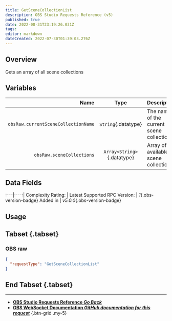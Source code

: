 ```yaml
---
title: GetSceneCollectionList
description: OBS Studio Requests Reference (v5)
published: true
date: 2022-08-31T23:19:26.031Z
tags: 
editor: markdown
dateCreated: 2022-07-30T01:39:03.276Z
---
```


## Overview
Gets an array of all scene collections

## Variables
Name | Type | Description | 
----:|:---------:|:------------|
`obsRaw.currentSceneCollectionName` | `String`{.datatype} | The name of the current scene collection
`obsRaw.sceneCollections` | `Array<String>`{.datatype} | Array of all available scene collections

## Data Fields
:---|:---:|
Complexity Rating: | <span class="stars stars--1"></span>
Latest Supported RPC Version: | *1*{.obs-version-badge}
Added in | *v5.0.0*{.obs-version-badge}

## Usage
## Tabset {.tabset}
### OBS raw
```json
{
  "requestType": "GetSceneCollectionList"
}
```
## End Tabset {.tabset}

---

- [<i class="mdi mdi-chevron-left"></i>**OBS Studio Requests Reference *Go Back***](/en/Broadcasters/OBS/Requests)
- [<i class="mdi mdi-github"></i> **OBS WebSocket Documentation *GitHub documentation for this request***](https://github.com/obsproject/obs-websocket/blob/master/docs/generated/protocol.md#getscenecollectionlist)
{.btn-grid .my-5}